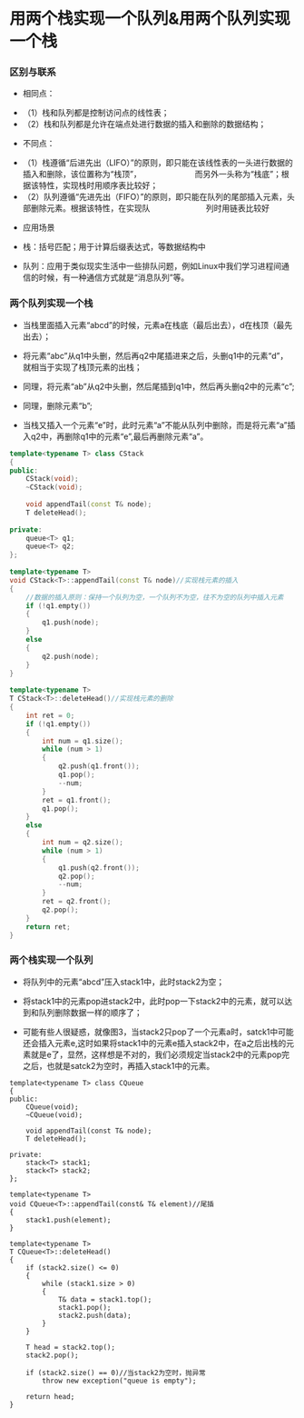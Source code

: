 # 用两个栈实现一个队列&用两个队列实现一个栈
### 区别与联系

  - 相同点：  
* （1）栈和队列都是控制访问点的线性表；  
* （2）栈和队列都是允许在端点处进行数据的插入和删除的数据结构；

- 不同点：  
 * （1）栈遵循“后进先出（LIFO）”的原则，即只能在该线性表的一头进行数据的插入和删除，该位置称为“栈顶”，                        而另外一头称为“栈底”；根据该特性，实现栈时用顺序表比较好；  
 * （2）队列遵循“先进先出（FIFO）”的原则，即只能在队列的尾部插入元素，头部删除元素。根据该特性，在实现队                         列时用链表比较好

- 应用场景

 * 栈：括号匹配；用于计算后缀表达式，等数据结构中

 * 队列：应用于类似现实生活中一些排队问题，例如Linux中我们学习进程间通信的时候，有一种通信方式就是“消息队列”等。

### 两个队列实现一个栈  

* 当栈里面插入元素“abcd”的时候，元素a在栈底（最后出去），d在栈顶（最先出去）；

* 将元素“abc”从q1中头删，然后再q2中尾插进来之后，头删q1中的元素“d”，就相当于实现了栈顶元素的出栈；

* 同理，将元素“ab”从q2中头删，然后尾插到q1中，然后再头删q2中的元素“c”;

* 同理，删除元素“b”;

* 当栈又插入一个元素“e”时，此时元素“a”不能从队列中删除，而是将元素“a”插入q2中，再删除q1中的元素“e”,最后再删除元素“a”。


```C++
template<typename T> class CStack
{
public:
	CStack(void);
	~CStack(void);
 
	void appendTail(const T& node);
	T deleteHead();
 
private:
	queue<T> q1;
	queue<T> q2;
};
 
template<typename T>
void CStack<T>::appendTail(const T& node)//实现栈元素的插入
{
	//数据的插入原则：保持一个队列为空，一个队列不为空，往不为空的队列中插入元素
	if (!q1.empty())
	{
		q1.push(node);
	}
	else
	{
		q2.push(node);
	}
}
 
template<typename T>
T CStack<T>::deleteHead()//实现栈元素的删除
{
	int ret = 0;
	if (!q1.empty())
	{
		int num = q1.size();
		while (num > 1)
		{
			q2.push(q1.front());
			q1.pop();
			--num;
		}
		ret = q1.front();
		q1.pop();
	}
	else
	{
		int num = q2.size();
		while (num > 1)
		{
			q1.push(q2.front());
			q2.pop();
			--num;
		}
		ret = q2.front();
		q2.pop();
	}
	return ret;
}

```
### 两个栈实现一个队列  

* 将队列中的元素“abcd”压入stack1中，此时stack2为空；

* 将stack1中的元素pop进stack2中，此时pop一下stack2中的元素，就可以达到和队列删除数据一样的顺序了；

* 可能有些人很疑惑，就像图3，当stack2只pop了一个元素a时，satck1中可能还会插入元素e,这时如果将stack1中的元素e插入stack2中，在a之后出栈的元素就是e了，显然，这样想是不对的，我们必须规定当stack2中的元素pop完之后，也就是satck2为空时，再插入stack1中的元素。


```  
template<typename T> class CQueue
{
public:
	CQueue(void);
	~CQueue(void);
 
	void appendTail(const T& node);
	T deleteHead();
 
private:
	stack<T> stack1;
	stack<T> stack2;
};
 
template<typename T> 
void CQueue<T>::appendTail(const& T& element)//尾插
{
	stack1.push(element);
}
 
template<typename T> 
T CQueue<T>::deleteHead()
{
	if (stack2.size() <= 0)
	{
		while (stack1.size > 0)
		{
			T& data = stack1.top();
			stack1.pop();
			stack2.push(data);
		}
	}
	
	T head = stack2.top();
	stack2.pop();
 
	if (stack2.size() == 0)//当stack2为空时，抛异常
		throw new exception("queue is empty");
 
	return head;
}

```